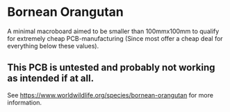 # Bornean Orangutan
A minimal macroboard aimed to be smaller than 100mmx100mm to qualify for extremely cheap PCB-manufacturing (Since most offer a cheap deal for everything below these values). 

## This PCB is untested and probably not working as intended if at all.

See https://www.worldwildlife.org/species/bornean-orangutan for more information.
